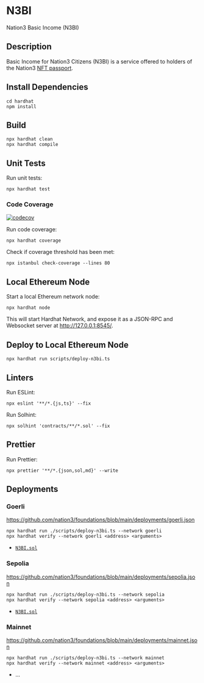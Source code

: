 # N3BI

Nation3 Basic Income (N3BI)

## Description

Basic Income for Nation3 Citizens (N3BI) is a service offered to holders of the Nation3 [NFT passport](https://github.com/nation3/foundations/blob/main/src/passport/Passport.sol).

## Install Dependencies

```
cd hardhat
npm install
```

## Build

```
npx hardhat clean
npx hardhat compile
```

## Unit Tests

Run unit tests:

```
npx hardhat test
```

### Code Coverage

[![codecov](https://codecov.io/gh/nation3/n3bi/branch/main/graph/badge.svg)](https://codecov.io/gh/nation3/n3bi)

Run code coverage:

```
npx hardhat coverage
```

Check if coverage threshold has been met:

```
npx istanbul check-coverage --lines 80
```

## Local Ethereum Node

Start a local Ethereum network node:

```
npx hardhat node
```

This will start Hardhat Network, and expose it as a JSON-RPC and Websocket server at http://127.0.0.1:8545/.

## Deploy to Local Ethereum Node

```
npx hardhat run scripts/deploy-n3bi.ts
```

## Linters

Run ESLint:

```
npx eslint '**/*.{js,ts}' --fix
```

Run Solhint:

```
npx solhint 'contracts/**/*.sol' --fix
```

## Prettier

Run Prettier:

```
npx prettier '**/*.{json,sol,md}' --write
```

## Deployments

### Goerli

https://github.com/nation3/foundations/blob/main/deployments/goerli.json

```
npx hardhat run ./scripts/deploy-n3bi.ts --network goerli
npx hardhat verify --network goerli <address> <arguments>
```

- [`N3BI.sol`](https://goerli.etherscan.io/address/0x449EFf083bbc92236134b45E8EA6C89035FEDd13#code)

### Sepolia

https://github.com/nation3/foundations/blob/main/deployments/sepolia.json

```
npx hardhat run ./scripts/deploy-n3bi.ts --network sepolia
npx hardhat verify --network sepolia <address> <arguments>
```

- [`N3BI.sol`](https://sepolia.etherscan.io/address/0x397201fe6CCA8eE9c3bF1a4b4DB27C6bEC47880C#code)

### Mainnet

https://github.com/nation3/foundations/blob/main/deployments/mainnet.json

```
npx hardhat run ./scripts/deploy-n3bi.ts --network mainnet
npx hardhat verify --network mainnet <address> <arguments>
```

- ...
